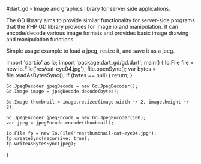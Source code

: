 #dart_gd - Image and graphics library for server side applications.


The GD library aims to provide similar functionality for server-side programs
that the PHP GD library provides for image io and manipulation.  It can
encode/decode various image formats and provides basic image drawing and
manipulation functions.

Simple usage example to load a jpeg, resize it, and save it as a jpeg.

  import 'dart:io' as Io;
  import 'package:dart_gd/gd.dart';
  main() {
    Io.File file = new Io.File('res/cat-eye04.jpg');
    file.openSync();
    var bytes = file.readAsBytesSync();
    if (bytes == null) {
      return;
    }
  
    Gd.JpegDecoder jpegDecode = new Gd.JpegDecoder();
    Gd.Image image = jpegDecode.decode(bytes);
  
    Gd.Image thumbnail = image.resized(image.width ~/ 2, image.height ~/ 2);
  
    Gd.JpegEncoder jpegEncode = new Gd.JpegEncoder(100);
    var jpeg = jpegEncode.encode(thumbnail);
  
    Io.File fp = new Io.File('res/thumbnail-cat-eye04.jpg');
    fp.createSync(recursive: true);
    fp.writeAsBytesSync(jpeg);
  }
